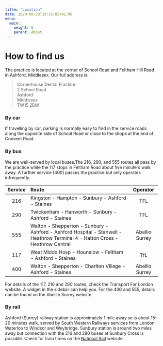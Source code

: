 ```yaml
---
title: "Location"
date: 2020-08-28T19:16:05+01:00
menu:
  main:
    weight: 0
    parent: About
---
```


# How to find us

The practice is located at the corner of School Road and Feltham Hill Road in Ashford, Middlesex. Our full address is:

>Cornerhouse Dental Practice  
>2 School Road  
>Ashford  
>Middlesex  
>TW15 2BW

### By car
If travelling by car, parking is normally easy to find in the service roads along the opposite side of School Road or close to the shops at the end of Convent Road.

### By bus
We are well-served by local buses.The 216, 290, and 555 routes all pass by the practice while the 117 stops in Feltham Road about five minute's walk away. A further service (400) passes the practice but only operates infrequently.

| Service | Route | Operator |
| :-----------: | :----------- | :-----------: |
| 216 |	Kingston - Hampton - Sunbury - Ashford - Staines |	TFL |
| 290 |	Twickenham - Hanworth - Sunbury - Ashford - Staines | TFL |
| 555 |	Walton - Shepperton - Sunbury - Ashford - Ashford Hospital - Stanwell - Heathrow Terminal 4 - Hatton Cross - Heathrow Central |	Abellio Surrey |
| 117 |	West Middx Hosp - Hounslow - Feltham - Ashford - Staines |	TfL |
| 400 |	Walton - Shepperton - Charlton Village - Ashford - Staines |	Abellio Surrey |

For details of the 117, 216 and 290 routes, check the Transport For London website. A widget in the sidebar can help you. For the 400 and 555, details can be found on the Abellio Surrey website.

### By rail
Ashford (Surrey) railway station is approximately 1 mile away so is about 15-20 minutes walk, served by South Western Railways services from London Waterloo to Windsor and Weybridge.
Sunbury station is around two miles away but connection with the 216 and 290 buses at Sunbury Cross is possible.
Check for train times on the [National Rail](https://www.nationalrail.co.uk/) website.
